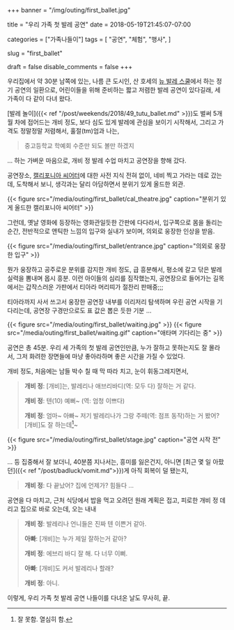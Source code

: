 +++
banner = "/img/outing/first_ballet.jpg"

title = "우리 가족 첫 발레 공연"
date = 2018-05-19T21:45:07-07:00

categories = ["가족나들이"]
tags = [
    "공연",
    "체험",
    "행사",
]

slug = "first_ballet"

draft = false
disable_comments = false
+++

우리집에서 약 30분 남쪽에 있는, 나름 큰 도시인, 산 호세의 [뉴 발레
스쿨](http://www.newballetschool.org/)에서 하는 정기 공연의 일환으로,
어린이들을 위해 준비하는 짧고 저렴한 발레 공연이 있다길래, 세 가족이 다 같이
다녀 왔다.

<!--more-->

[발레 놀이]({{< ref "/post/weekends/2018/49_tutu_ballet.md" >}})도 벌써 5개월
차에 접어드는 개비 정도, 보다 심도 있게 발레에 관심을 보이기 시작해서,
그리고 가격도 정말정말 저렴해서, 훌절(tm)엄과 나는,

> 중고등학교 학예회 수준만 되도 볼만 하겠지

… 하는 가벼운 마음으로, 개비 정 발레 수업 마치고 공연장을 향해 갔다.

공연장소, [캘리포니아
씨어터](https://sanjosetheaters.org/theaters/california-theatre/)에 대한
사전 지식 전혀 없이, 네비 찍고 가라는 데로 갔는데, 도착해서 보니, 생각과는
달리 아담하면서 분위기 있게 올드한 외관.

{{< figure src="/media/outing/first_ballet/cal_theatre.jpg"
  caption="분위기 있게 올드한 캘리포니아 씨어터" >}}

그런데, 옛날 영화에 등장하는 영화관일듯한 간판에 다다라서, 입구쪽으로 몸을
돌리는 순간, 전반적으로 앤틱한 느낌의 입구와 실내가 보이며, 의외로 웅장한
인상을 받음.

{{< figure src="/media/outing/first_ballet/entrance.jpg"
  caption="의외로 웅장한 입구" >}}

뭔가 웅장하고 공주로운 분위를 감지한 개비 정도, 급 흥분해서, 평소에 갈고
닦은 발레 실력을 뽐내며 몹시 흥분.
이런 아이들의 심리를 짐작했는지, 공연장으로 들어가는 길목에서는 갑작스러운
가판에서 티아라 머리띠가 절찬리 판매중;;;

티아라까지 사서 쓰고서 웅장한 공연장 내부를 이리저리 탐색하며 우린 공연
시작을 기다리는데, 공연장 구경만으로도 표 값은 뽑은 듯한 기분 …

{{< figure src="/media/outing/first_ballet/waiting.jpg" >}}
{{< figure src="/media/outing/first_ballet/waiting.gif"
  caption="애타며 기다리는 중" >}}

공연은 총 45분. 우리 세 가족의 첫 발레 공연인만큼, 누가 잘하고 못하는지도
잘 몰라서, 그저 화려한 장면들에 마냥 좋아라하며 좋은 시간을 가질 수 있었다.

개비 정도, 처음에는 남들 박수 칠 때 막 따라 치고, 눈이 휘동그레지면서,

> **개비 정**: [개비]는, 발레리나 애브리바디(역: 모두 다) 잘하는 거 같다.
>
> **개비 정**: 텐(10) 예뻐~ (역: 엄청 이쁘다)
>
> **개비 정**: 엄마~ 아빠~ 저기 발레리나가 그랑
> 주떼(역: 점프 동작)하는 거 봤어? [개비]도 잘 하는데[^1]~

[^1]: 잘 못함. 열심히 함.

{{< figure src="/media/outing/first_ballet/stage.jpg"
  caption="공연 시작 전" >}}

… 등 집중해서 잘 보더니, 40분쯤 지나서는, 흥미를 잃은건지, 아니면
[최근 몇 일 아팠던]({{< ref "/post/badluck/vomit.md">}})게 아직 회복이
덜 됐는지,

> **개비 정**: 다 끝났어? 집에 언제가? 힘들다 …

공연을 다 마치고, 근처 식당에서 밥을 먹고 오려던 원래 계획은 접고, 피로한
개비 정 데리고 집으로 바로 오는데, 오는 내내

> **개비 정**: 발레리나 언니들은 진짜 텐 이쁜거 같아.
>
> **아빠**: [개비]는 누가 제일 잘하는거 같아?
>
> **개비 정**: 에브리 바디 잘 해. 다 너무 이뻐.
>
> **아빠**: [개비]도 커서 발레리나 할래?
>
> **개비 정**: 아니.


이렇게, 우리 가족 첫 발레 공연 나들이를 다녀온 날도 무사히, 끝.

